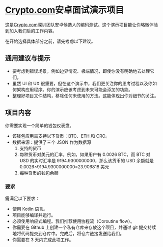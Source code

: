 # [Crypto.com](https://crypto.com/)安卓面试演示项目

这是[Crypto.com](https://crypto.com/)深圳团队安卓候选人的编码测试。这个演示项目能让你略微体验到加入我们后的工作内容。



在开始选择具体部分之前，请先考虑以下建议。

## 通用建议与提示

- 要考虑到错误场景，例如边界情况、极端情况，即使你没有明确地去处理它们。
- 虽然 UI 和 UX 很重要，但在这个演示中，我们更关注你的思考过程以及你如何架构应用程序。你的演示应该考虑到未来可能会添加的功能。
- 整理好项目文件结构，移除任何未使用的方法。这能体现出你对细节的关注。

## 项目内容

你需要实现一个简单的钱包仪表盘。



- 该钱包应用需支持以下货币：BTC、ETH 和 CRO。
- 数据来源：提供了三个 JSON 作为数据源
  1. 支持的货币
  2. 每种货币对美元的汇率。例如，如果用户有 0.0026 BTC，而 BTC 对 USD 的实时汇率是 9194.9300000000，那么该货币的 USD 余额就是 0.0026×9194.9300000000=23.906818 美元
  3. 每种货币的钱包余额

### 要求

需满足以下要求：



- 使用 Kotlin 语言。
- 项目能够编译并运行。
- 必须使用响应式编程。我们推荐使用协程流（Coroutine flow）。
- 你需要在 Github 上创建一个私有仓库来存放这个项目，并通过 git 提交持续地将代码提交到仓库中。完成后，将仓库链接发送给我们。
- 你需要在 3 天内完成此项工作。